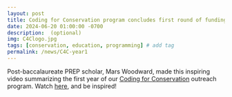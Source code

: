 ```yaml
---
layout: post
title: Coding for Conservation program concludes first round of funding. Watch our summary video!
date: 2024-06-20 01:00:00 -0700
description:  (optional)
img: C4Clogo.jpg
tags: [conservation, education, programming] # add tag
permalink: /news/C4C-year1
---
```


Post-baccalaureate PREP scholar, Mars Woodward, made this inspiring video summarizing the first year of our [Coding for Conservation]() outreach program. Watch [here](https://uchicago.box.com/s/1y1p72qbl12r9eidspj0j4tb1lhomtu1), and be inspired!

